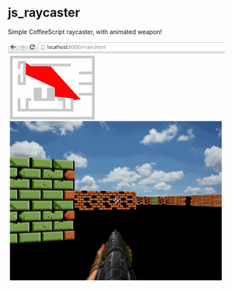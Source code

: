 js_raycaster
============
Simple CoffeeScript raycaster, with animated weapon!

![screenie](https://raw.githubusercontent.com/j-axa/js_raycaster/master/screenie.png)
